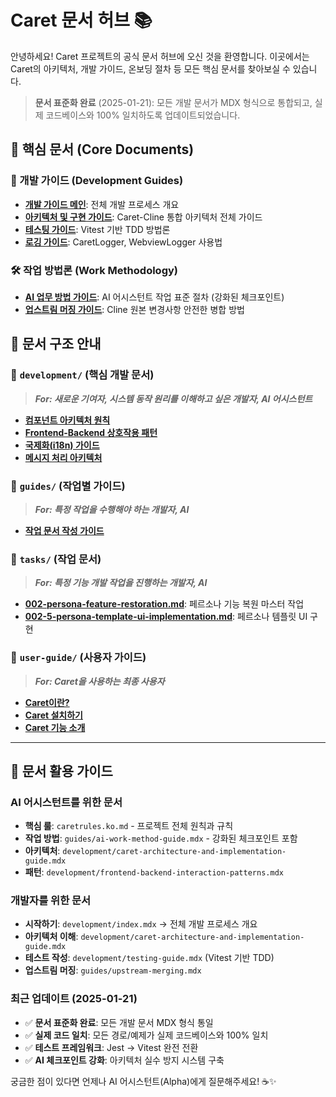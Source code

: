 # Caret 문서 허브 📚

안녕하세요! Caret 프로젝트의 공식 문서 허브에 오신 것을 환영합니다.
이곳에서는 Caret의 아키텍처, 개발 가이드, 온보딩 절차 등 모든 핵심 문서를 찾아보실 수 있습니다.

> **문서 표준화 완료** (2025-01-21): 모든 개발 문서가 MDX 형식으로 통합되고, 실제 코드베이스와 100% 일치하도록 업데이트되었습니다.

## 📖 핵심 문서 (Core Documents)

### 🎯 개발 가이드 (Development Guides)
- **[개발 가이드 메인](./development/index.mdx)**: 전체 개발 프로세스 개요
- **[아키텍처 및 구현 가이드](./development/caret-architecture-and-implementation-guide.mdx)**: Caret-Cline 통합 아키텍처 전체 가이드
- **[테스팅 가이드](./development/testing-guide.mdx)**: Vitest 기반 TDD 방법론
- **[로깅 가이드](./development/logging.mdx)**: CaretLogger, WebviewLogger 사용법

### 🛠️ 작업 방법론 (Work Methodology)
- **[AI 업무 방법 가이드](./guides/ai-work-method-guide.mdx)**: AI 어시스턴트 작업 표준 절차 (강화된 체크포인트)
- **[업스트림 머징 가이드](./guides/upstream-merging.mdx)**: Cline 원본 변경사항 안전한 병합 방법

## 📂 문서 구조 안내

### 📂 `development/` (핵심 개발 문서)
> **_For: 새로운 기여자, 시스템 동작 원리를 이해하고 싶은 개발자, AI 어시스턴트_**

- **[컴포넌트 아키텍처 원칙](./development/component-architecture-principles.mdx)**
- **[Frontend-Backend 상호작용 패턴](./development/frontend-backend-interaction-patterns.mdx)**
- **[국제화(i18n) 가이드](./development/internationalization.mdx)**
- **[메시지 처리 아키텍처](./development/message-processing-architecture.mdx)**

### 📂 `guides/` (작업별 가이드)
> **_For: 특정 작업을 수행해야 하는 개발자, AI_**

- **[작업 문서 작성 가이드](./guides/writing-task-documents-guide.mdx)**

### 📂 `tasks/` (작업 문서)
> **_For: 특정 기능 개발 작업을 진행하는 개발자, AI_**

- **[002-persona-feature-restoration.md](./tasks/002-persona-feature-restoration.md)**: 페르소나 기능 복원 마스터 작업
- **[002-5-persona-template-ui-implementation.md](./tasks/002-5-persona-template-ui-implementation.md)**: 페르소나 템플릿 UI 구현

### 📂 `user-guide/` (사용자 가이드)
> **_For: Caret을 사용하는 최종 사용자_**

- **[Caret이란?](./user-guide/what-is-caret.mdx)**
- **[Caret 설치하기](./user-guide/installing-caret.mdx)**
- **[Caret 기능 소개](./user-guide/caret-features.mdx)**

---

## 🎯 문서 활용 가이드

### **AI 어시스턴트를 위한 문서**
- **핵심 룰**: `caretrules.ko.md` - 프로젝트 전체 원칙과 규칙
- **작업 방법**: `guides/ai-work-method-guide.mdx` - 강화된 체크포인트 포함
- **아키텍처**: `development/caret-architecture-and-implementation-guide.mdx`
- **패턴**: `development/frontend-backend-interaction-patterns.mdx`

### **개발자를 위한 문서**
- **시작하기**: `development/index.mdx` → 전체 개발 프로세스 개요
- **아키텍처 이해**: `development/caret-architecture-and-implementation-guide.mdx`
- **테스트 작성**: `development/testing-guide.mdx` (Vitest 기반 TDD)
- **업스트림 머징**: `guides/upstream-merging.mdx`

### **최근 업데이트 (2025-01-21)**
- ✅ **문서 표준화 완료**: 모든 개발 문서 MDX 형식 통일
- ✅ **실제 코드 일치**: 모든 경로/예제가 실제 코드베이스와 100% 일치
- ✅ **테스트 프레임워크**: Jest → Vitest 완전 전환
- ✅ **AI 체크포인트 강화**: 아키텍처 실수 방지 시스템 구축

궁금한 점이 있다면 언제나 AI 어시스턴트(Alpha)에게 질문해주세요! ☕✨ 
